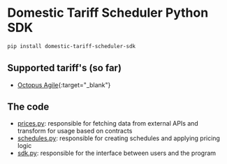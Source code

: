 # Domestic Tariff Scheduler Python SDK

```sh
pip install domestic-tariff-scheduler-sdk
```

## Supported tariff's (so far)

- [Octopus Agile](https://octopus.energy/smart/agile/){:target="_blank"}

## The code

- [prices.py](./prices.py): responsible for fetching data from external APIs and transform for usage based on contracts
- [schedules.py](./schedules.py): responsible for creating schedules and applying pricing logic
- [sdk.py](./sdk.py): responsible for the interface between users and the program
